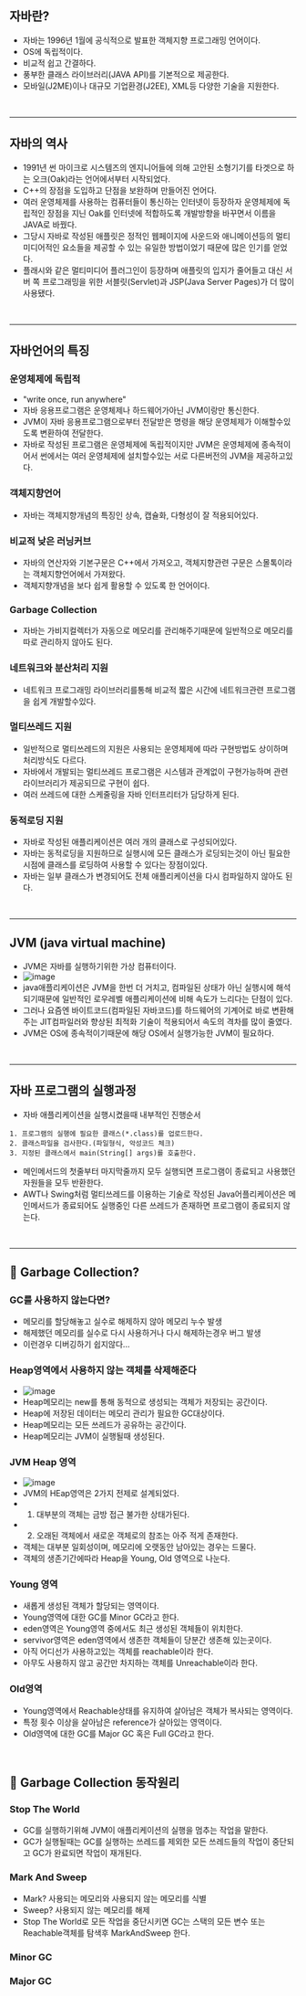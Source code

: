 ## 자바란?
  - 자바는 1996년 1월에 공식적으로 발표한 객체지향 프로그래밍 언어이다.
  - OS에 독립적이다.
  - 비교적 쉽고 간결하다.
  - 풍부한 클래스 라이브러리(JAVA API)를 기본적으로 제공한다.
  - 모바일(J2ME)이나 대규모 기업환경(J2EE), XML등 다양한 기술을 지원한다.
<br>

  ---
  
## 자바의 역사
  - 1991년 썬 마이크로 시스템즈의 엔지니어들에 의해 고안된 소형기기를 타겟으로 하는 오크(Oak)라는 언어에서부터 시작되었다.
  - C++의 장점을 도입하고 단점을 보완하며 만들어진 언어다.
  - 여러 운영체제를 사용하는 컴퓨터들이 통신하는 인터넷이 등장하자 운영체제에 독립적인 장점을 지닌 Oak를 인터넷에 적합하도록 개발방향을 바꾸면서 이름을 JAVA로 바꿨다.
  - 그당시 자바로 작성된 애플릿은 정적인 웹페이지에 사운드와 애니메이션등의 멀티미디어적인 요소들을 제공할 수 있는 유일한 방법이었기 때문에 많은 인기를 얻었다.
  - 플래시와 같은 멀티미디어 플러그인이 등장하며 애플릿의 입지가 줄어들고 대신 서버 쪽 프로그래밍을 위한 서블릿(Servlet)과 JSP(Java Server Pages)가 더 많이 사용됐다.
<br>


---

## 자바언어의 특징 
  ### 운영체제에 독립적
   - "write once, run anywhere"
   - 자바 응용프로그램은 운영체제나 하드웨어가아닌 JVM이랑만 통신한다.
   - JVM이 자바 응용프로그램으로부터 전달받은 명령을 해당 운영체제가 이해할수있도록 변환하여 전달한다.
   - 자바로 작성된 프로그램은 운영체제에 독립적이지만 JVM은 운영체제에 종속적이어서 썬에서는 여러 운영체제에 설치할수있는 서로 다른버전의 JVM을 제공하고있다.
  ### 객체지향언어
   - 자바는 객체지향개념의 특징인 상속, 캡슐화, 다형성이 잘 적용되어있다.
  ### 비교적 낮은 러닝커브
   - 자바의 연산자와 기본구문은 C++에서 가져오고, 객체지향관련 구문은 스몰톡이라는 객체지향언어에서 가져왔다.
   - 객체지향개념을 보다 쉽게 활용할 수 있도록 한 언어이다.
  ### Garbage Collection
   - 자바는 가비지컬렉터가 자동으로 메모리를 관리해주기때문에 일반적으로 메모리를 따로 관리하지 않아도 된다.
  ### 네트워크와 분산처리 지원
   - 네트워크 프로그래밍 라이브러리를통해 비교적 짧은 시간에 네트워크관련 프로그램을 쉽게 개발할수있다.
  ### 멀티쓰레드 지원
   - 일반적으로 멀티쓰레드의 지원은 사용되는 운영체제에 따라 구현방법도 상이하며 처리방식도 다르다.
   - 자바에서 개발되는 멀티쓰레드 프로그램은 시스템과 관계없이 구현가능하며 관련 라이브러리가 제공되므로 구현이 쉽다.
   - 여러 쓰레드에 대한 스케줄링을 자바 인터프리터가 담당하게 된다.
  ### 동적로딩 지원
   - 자바로 작성된 애플리케이션은 여러 개의 클래스로 구성되어있다.
   - 자바는 동적로딩을 지원하므로 실행시에 모든 클래스가 로딩되는것이 아닌 필요한 시점에 클래스를 로딩하여 사용할 수 있다는 장점이있다.
   - 자바는 일부 클래스가 변경되어도 전체 애플리케이션을 다시 컴파일하지 않아도 된다.
<br>


---

## JVM (java virtual machine)
  - JVM은 자바를 실행하기위한 가상 컴퓨터이다.
  - ![image](https://user-images.githubusercontent.com/95848796/196719328-e70ed16d-b681-4a25-ba32-fb5bb656cb39.png)
  - java애플리케이션은 JVM을 한번 더 거치고, 컴파일된 상태가 아닌 실행시에 해석되기때문에 일반적인 로우레벨 애플리케이션에 비해 속도가 느리다는 단점이 있다.
  - 그러나 요즘엔 바이트코드(컴파일된 자바코드)를 하드웨어의 기계어로 바로 변환해주는 JIT컴파일러와 향상된 최적화 기술이 적용되어서 속도의 격차를 많이 줄였다.
  - JVM은 OS에 종속적이기때문에 해당 OS에서 실행가능한 JVM이 필요하다.

<br>


---

## 자바 프로그램의 실행과정
  - 자바 애플리케이션을 실행시켰을때 내부적인 진행순서
  ```
  1. 프로그램의 실행에 필요한 클래스(*.class)를 업로드한다.
  2. 클래스파일을 검사한다.(파일형식, 악성코드 체크)
  3. 지정된 클래스에서 main(String[] args)를 호출한다.
  ```
  - 메인메서드의 첫줄부터 마지막줄까지 모두 실행되면 프로그램이 종료되고 사용했던 자원들을 모두 반환한다.
  - AWT나 Swing처럼 멀티쓰레드를 이용하는 기술로 작성된 Java어플리케이션은 메인메서드가 종료되어도 실행중인 다른 쓰레드가 존재하면 프로그램이 종료되지 않는다.

<br>


---


## 🍳 Garbage Collection?
  ### GC를 사용하지 않는다면?
   - 메모리를 할당해놓고 실수로 해제하지 않아 메모리 누수 발생
   - 해제했던 메모리를 실수로 다시 사용하거나 다시 해제하는경우 버그 발생
   - 이런경우 디버깅하기 쉽지않다...
  ### Heap영역에서 사용하지 않는 객체를 삭제해준다
   - ![image](https://user-images.githubusercontent.com/95848796/196724466-e0864398-91ea-44ec-b905-39df56db85a5.png)
   - Heap메모리는 new를 통해 동적으로 생성되는 객체가 저장되는 공간이다.
   - Heap에 저장된 데이터는 메모리 관리가 필요한 GC대상이다.
   - Heap메모리는 모든 쓰레드가 공유하는 공간이다.
   - Heap메모리는 JVM이 실행될때 생성된다.
  ### JVM Heap 영역
   - ![image](https://user-images.githubusercontent.com/95848796/196725156-4a4feed7-4e2e-47f4-8354-8b79c4f45085.png)
   - JVM의 HEap영역은 2가지 전제로 설계되었다.
   - 1. 대부분의 객체는 금방 접근 불가한 상태가된다.
   - 2. 오래된 객체에서 새로운 객체로의 참조는 아주 적게 존재한다.
   - 객체는 대부분 일회성이며, 메모리에 오랫동안 남아있는 경우는 드물다.
   - 객체의 생존기간에따라 Heap을 Young, Old 영역으로 나눈다.
  ### Young 영역
   - 새롭게 생성된 객체가 할당되는 영역이다.
   - Young영역에 대한 GC를 Minor GC라고 한다.
   - eden영역은 Young영역 중에서도 최근 생성된 객체들이 위치한다.
   - servivor영역은 eden영역에서 생존한 객체들이 당분간 생존해 있는곳이다.
   - 아직 어디선가 사용하고있는 객체를 reachable이라 한다.
   - 아무도 사용하지 않고 공간만 차지하는 객체를 Unreachable이라 한다. 
  ### Old영역
   - Young영역에서 Reachable상태를 유지하여 살아남은 객체가 복사되는 영역이다.
   - 특정 횟수 이상을 살아남은 reference가 살아있는 영역이다.
   - Old영역에 대한 GC를 Major GC 혹은 Full GC라고 한다.
<br>

## 🍳 Garbage Collection 동작원리
  ### Stop The World
   - GC를 실행하기위해 JVM이 애플리케이션의 실행을 멈추는 작업을 말한다.
   - GC가 실행될때는 GC를 실행하는 쓰레드를 제외한 모든 쓰레드들의 작업이 중단되고 GC가 완료되면 작업이 재개된다.
  ### Mark And Sweep
   - Mark? 사용되는 메모리와 사용되지 않는 메모리를 식별
   - Sweep? 사용되지 않는 메모리를 해제
   - Stop The World로 모든 작업을 중단시키면 GC는 스택의 모든 변수 또는 Reachable객체를 탐색후 MarkAndSweep 한다.
  ### Minor GC
  ### Major GC
  
